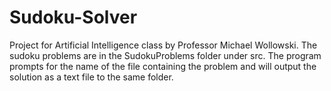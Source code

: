 # Sudoku-Solver
Project for Artificial Intelligence class by Professor Michael Wollowski. The sudoku problems are in the SudokuProblems folder under src. The program prompts for the name of the file containing the problem and will output the solution as a text file to the same folder.
